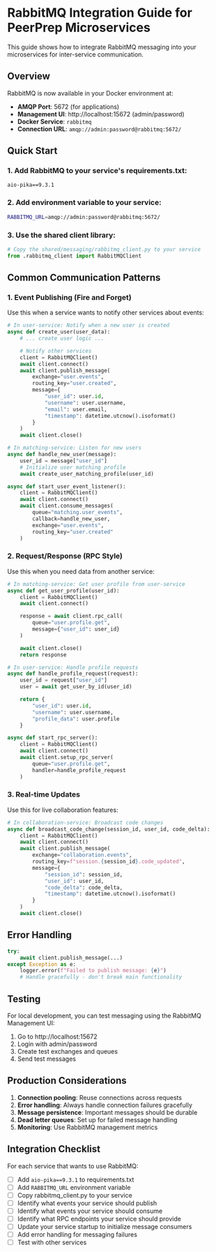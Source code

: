 # RabbitMQ Integration Guide for PeerPrep Microservices

This guide shows how to integrate RabbitMQ messaging into your microservices for inter-service communication.

## Overview

RabbitMQ is now available in your Docker environment at:
- **AMQP Port**: 5672 (for applications)
- **Management UI**: http://localhost:15672 (admin/password)
- **Docker Service**: `rabbitmq`
- **Connection URL**: `amqp://admin:password@rabbitmq:5672/`

## Quick Start

### 1. Add RabbitMQ to your service's requirements.txt:
```
aio-pika==9.3.1
```

### 2. Add environment variable to your service:
```bash
RABBITMQ_URL=amqp://admin:password@rabbitmq:5672/
```

### 3. Use the shared client library:
```python
# Copy the shared/messaging/rabbitmq_client.py to your service
from .rabbitmq_client import RabbitMQClient
```

## Common Communication Patterns

### 1. Event Publishing (Fire and Forget)
Use this when a service wants to notify other services about events:

```python
# In user-service: Notify when a new user is created
async def create_user(user_data):
    # ... create user logic ...

    # Notify other services
    client = RabbitMQClient()
    await client.connect()
    await client.publish_message(
        exchange="user.events",
        routing_key="user.created",
        message={
            "user_id": user.id,
            "username": user.username,
            "email": user.email,
            "timestamp": datetime.utcnow().isoformat()
        }
    )
    await client.close()
```

```python
# In matching-service: Listen for new users
async def handle_new_user(message):
    user_id = message["user_id"]
    # Initialize user matching profile
    await create_user_matching_profile(user_id)

async def start_user_event_listener():
    client = RabbitMQClient()
    await client.connect()
    await client.consume_messages(
        queue="matching.user_events",
        callback=handle_new_user,
        exchange="user.events",
        routing_key="user.created"
    )
```

### 2. Request/Response (RPC Style)
Use this when you need data from another service:

```python
# In matching-service: Get user profile from user-service
async def get_user_profile(user_id):
    client = RabbitMQClient()
    await client.connect()

    response = await client.rpc_call(
        queue="user.profile.get",
        message={"user_id": user_id}
    )

    await client.close()
    return response
```

```python
# In user-service: Handle profile requests
async def handle_profile_request(request):
    user_id = request["user_id"]
    user = await get_user_by_id(user_id)

    return {
        "user_id": user.id,
        "username": user.username,
        "profile_data": user.profile
    }

async def start_rpc_server():
    client = RabbitMQClient()
    await client.connect()
    await client.setup_rpc_server(
        queue="user.profile.get",
        handler=handle_profile_request
    )
```

### 3. Real-time Updates
Use this for live collaboration features:

```python
# In collaboration-service: Broadcast code changes
async def broadcast_code_change(session_id, user_id, code_delta):
    client = RabbitMQClient()
    await client.connect()
    await client.publish_message(
        exchange="collaboration.events",
        routing_key=f"session.{session_id}.code_updated",
        message={
            "session_id": session_id,
            "user_id": user_id,
            "code_delta": code_delta,
            "timestamp": datetime.utcnow().isoformat()
        }
    )
    await client.close()
```

## Error Handling

```python
try:
    await client.publish_message(...)
except Exception as e:
    logger.error(f"Failed to publish message: {e}")
    # Handle gracefully - don't break main functionality
```

## Testing

For local development, you can test messaging using the RabbitMQ Management UI:
1. Go to http://localhost:15672
2. Login with admin/password
3. Create test exchanges and queues
4. Send test messages

## Production Considerations

1. **Connection pooling**: Reuse connections across requests
2. **Error handling**: Always handle connection failures gracefully
3. **Message persistence**: Important messages should be durable
4. **Dead letter queues**: Set up for failed message handling
5. **Monitoring**: Use RabbitMQ management metrics

## Integration Checklist

For each service that wants to use RabbitMQ:

- [ ] Add `aio-pika==9.3.1` to requirements.txt
- [ ] Add `RABBITMQ_URL` environment variable
- [ ] Copy rabbitmq_client.py to your service
- [ ] Identify what events your service should publish
- [ ] Identify what events your service should consume
- [ ] Identify what RPC endpoints your service should provide
- [ ] Update your service startup to initialize message consumers
- [ ] Add error handling for messaging failures
- [ ] Test with other services
